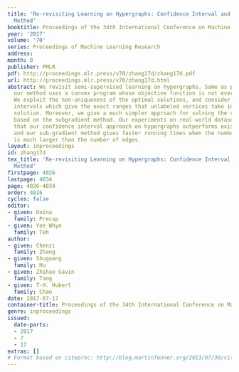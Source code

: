 ```yaml
---
title: 'Re-revisiting Learning on Hypergraphs: Confidence Interval and Subgradient
  Method'
booktitle: Proceedings of the 34th International Conference on Machine Learning
year: '2017'
volume: '70'
series: Proceedings of Machine Learning Research
address: 
month: 0
publisher: PMLR
pdf: http://proceedings.mlr.press/v70/zhang17d/zhang17d.pdf
url: http://proceedings.mlr.press/v70/zhang17d.html
abstract: We revisit semi-supervised learning on hypergraphs. Same as previous approaches,
  our method uses a convex program whose objective function is not everywhere differentiable.
  We exploit the non-uniqueness of the optimal solutions, and consider confidence
  intervals which give the exact ranges that unlabeled vertices take in any optimal
  solution. Moreover, we give a much simpler approach for solving the convex program
  based on the subgradient method. Our experiments on real-world datasets confirm
  that our confidence interval approach on hypergraphs outperforms existing methods,
  and our sub-gradient method gives faster running times when the number of vertices
  is much larger than the number of edges.
layout: inproceedings
id: zhang17d
tex_title: 'Re-revisiting Learning on Hypergraphs: Confidence Interval and Subgradient
  Method'
firstpage: 4026
lastpage: 4034
page: 4026-4034
order: 4026
cycles: false
editor:
- given: Doina
  family: Precup
- given: Yee Whye
  family: Teh
author:
- given: Chenzi
  family: Zhang
- given: Shuguang
  family: Hu
- given: Zhihao Gavin
  family: Tang
- given: T-H. Hubert
  family: Chan
date: 2017-07-17
container-title: Proceedings of the 34th International Conference on Machine Learning
genre: inproceedings
issued:
  date-parts:
  - 2017
  - 7
  - 17
extras: []
# Format based on citeproc: http://blog.martinfenner.org/2013/07/30/citeproc-yaml-for-bibliographies/
---
```


